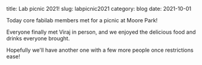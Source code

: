 title: Lab picnic 2021!
slug: labpicnic2021
category: blog
date: 2021-10-01

Today core fabilab members met for a picnic at Moore Park!

Everyone finally met Viraj in person, and we enjoyed the delicious food and drinks everyone brought.

Hopefully we'll have another one with a few more people once restrictions ease!

